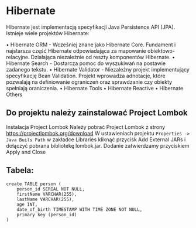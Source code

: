 # Hibernate

Hibernate jest implementacją specyfikacji Java Persistence API (JPA). Istnieje wiele projektów Hibernate:

• Hibernate ORM - Wcześniej znane jako Hibernate Core. Fundament i najstarsza część Hibernate
odpowiadająca za mapowanie obiektowo-relacyjne. Działająca niezależnie od reszty komponentów
Hibernate.
• Hibernate Search - Dostarcza pomoc do wyszukiwań na postawie zadanego tekstu.
• Hibernate Validator - Niezależny projekt implementujący specyfikację Bean Validation. Projekt wprowadza adnotacje, które pozwalają na definiowanie ograniczeń oraz
sprawdzanie czy obiekty spełniają oraniczenia.
• Hibernate Tools
• Hibernate Reactive
• Hibernate Others

## Do projektu należy zainstalować Project Lombok
Instalacja Project Lombok
Należy pobrać Project Lombok z strony https://projectlombok.org/download
W ustawieniach projektu `Properties -> Java Buils Path` w zakładce Libraries kliknąć przycisk Add External JARs i dołączyć pobrana bibliotekę lombok.jar. Dodanie zatwierdzamy przyciskiem Apply and Close


## Tabela:
```
create TABLE person (
	person_id SERIAL NOT NULL,
	firstName VARCHAR(255),
	lastName VARCHAR(255),
	age INT,
	date_of_birth TIMESTAMP WITH TIME ZONE NOT NULL,
	primary key (person_id) 
)
```
 